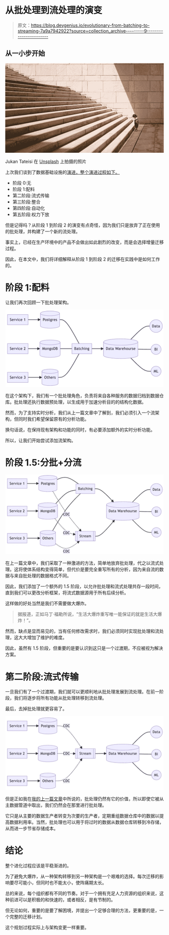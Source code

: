# 从批处理到流处理的演变

> 原文：<https://blog.devgenius.io/evolutionary-from-batching-to-streaming-7a9a7942922?source=collection_archive---------9----------------------->

## 从一小步开始

![](img/66de1698bd9bad9213901db1b0a77109.png)

Jukan Tateisi 在 [Unsplash](https://unsplash.com/photos/bJhT_8nbUA0) 上拍摄的照片

上次我们谈到了数据基础设施的[演进，整个演进过程如下。](https://lazypro.medium.com/evolutionary-data-infrastructure-4ddce2ec8a7e)

*   阶段 0:无
*   阶段 1:配料
*   第二阶段:流式传输
*   第三阶段:整合
*   第四阶段:自动化
*   第五阶段:权力下放

但是记得吗？从阶段 1 到阶段 2 的演变有点奇怪，因为我们只是放弃了正在使用的批处理，并构建了一个新的流处理。

事实上，已经在生产环境中的产品不会做出如此剧烈的改变，而是会选择增量迁移过程。

因此，在本文中，我们将详细解释从阶段 1 到阶段 2 的迁移在实践中是如何工作的。

# 阶段 1:配料

让我们再次回顾一下批处理架构。

![](img/3ad6d297593e51f37e794ea569e4d7ad.png)

在这个架构下，我们有一个批处理角色，负责将来自各种服务的数据归档到数据仓库。批处理还执行数据预处理，以生成用于加速分析目的的结构化数据。

然而，为了支持实时分析，我们从上一篇文章中了解到，我们必须引入一个流架构，但同时我们希望保留原有的分析功能。

换句话说，在保持现有架构和功能的同时，有必要添加额外的实时分析功能。

所以，让我们开始尝试添加流架构。

# 阶段 1.5:分批+分流

![](img/20ec328769ec18db9301f68dbf2ad48b.png)

在上一篇文章中，我们采取了一种激进的方法，简单地放弃批处理，代之以流式处理。这将使体系结构变得简单，但代价是要完全重写所有的分析，因为来自流的数据与来自批处理的数据格式不同。

因此，我们添加了一个额外的 1.5 阶段，以允许批处理和流式处理共存一段时间，直到我们可以更改分析框架，将流式数据源用于所有后续分析。

这样做的好处当然是我们不需要做大爆炸。

> 据报道，正如马丁·福勒所说，“生活大爆炸重写唯一能保证的就是生活大爆炸！”。

然而，缺点是显而易见的，当有任何修改需求时，我们必须同时实现批处理和流处理，这大大增加了维护的难度。

因此，虽然有 1.5 阶段，但重要的是要认识到这只是一个过渡期，不应被视为解决方案。

# 第二阶段:流式传输

一旦我们有了一个过渡期，我们就可以更顺利地从批处理发展到流处理。在前一阶段，我们将逐步将所有功能从批处理转移到流处理。

最后，去掉批处理就更容易了。

![](img/ec4c2a8526fef31278347842a715b9ce.png)

但是正如我在[我的上一篇文章](https://lazypro.medium.com/evolutionary-data-infrastructure-4ddce2ec8a7e)中所说的，批处理仍然有它的价值，所以即使它被从主数据管道中取出，我们仍然会在那里进行批处理。

它只是从主要的数据生产者转变为次要的生产者，定期重组数据仓库中的数据以提高数据利用率。当然，批处理也可以用于将过时的数据从数据仓库转移到冷存储，从而进一步节省存储成本。

# 结论

整个进化过程应该是平稳渐进的。

为了避免大爆炸，从一种架构转移到另一种架构是一个艰难的选择。每次迁移的影响要尽可能小，但同时也不能太小，使阵痛期太长。

总的来说，每个组织都有不同的节奏。对于一个拥有充足人力资源的组织来说，这种前进可以是积极的和快速的，或者相反，是有节制的。

但无论如何，重要的是要了解困境，并提出一个足够合理的方法，更重要的是，一个完整的迁移计划。

这个规划过程实际上与架构变更一样重要。